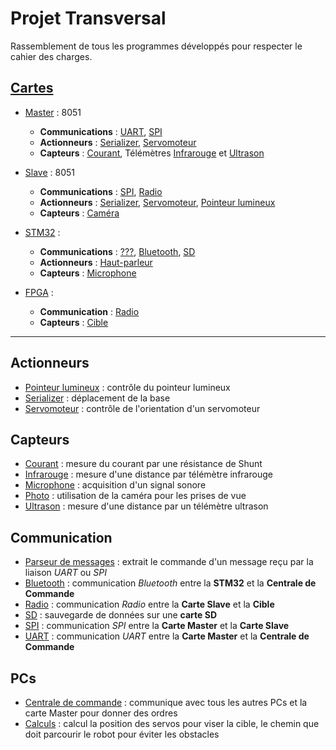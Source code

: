 # Projet Transversal

Rassemblement de tous les programmes développés pour respecter le cahier des charges.


## [Cartes](./Cartes)

- [Master](./Cartes/Master) : 8051
  - **Communications** : [UART](./Communication/UART), [SPI](./Communication/SPI)
  - **Actionneurs** : [Serializer](./Actionneurs/Serializer), [Servomoteur](./Actionneurs/Servomoteur)
  - **Capteurs** : [Courant](./Capteurs/Courant), Télémètres [Infrarouge](./Capteurs/Infrarouge) et [Ultrason](./Capteurs/Ultrason)

- [Slave](./Cartes/Slave) : 8051
  - **Communications** : [SPI](./Communication/SPI), [Radio](./Communication/Radio)
  - **Actionneurs** : [Serializer](./Actionneurs/Serializer), [Servomoteur](./Actionneurs/Servomoteur), [Pointeur lumineux](./Actionneurs/Pointeur_lumineux)
  - **Capteurs** : [Caméra](./Capteurs/Camera)

- [STM32](./Cartes/STM32) :
  - **Communications** : [???](./Communication/???), [Bluetooth](./Communication/Bluetooth), [SD](./Communication/SD)
  - **Actionneurs** : [Haut-parleur](./Actionneurs/Haut-parleur)
  - **Capteurs** : [Microphone](./Capteurs/Microphone)

- [FPGA](./Cartes/FPGA) :
  - **Communication** : [Radio](./Communication/Radio)
  - **Capteurs** : [Cible](./Capteurs/Cible)

---

## Actionneurs
- [Pointeur lumineux](./Actionneurs/Pointeur_lumineux) : contrôle du pointeur lumineux
- [Serializer](./Actionneurs/Serializer) : déplacement de la base
- [Servomoteur](./Actionneurs/Servomoteur) : contrôle de l'orientation d'un servomoteur

## Capteurs
- [Courant](./Capteurs/Courant) : mesure du courant par une résistance de Shunt
- [Infrarouge](./Capteurs/Infrarouge) : mesure d'une distance par télémètre infrarouge
- [Microphone](./Capteurs/Microphone) : acquisition d'un signal sonore
- [Photo](./Capteurs/Photo) : utilisation de la caméra pour les prises de vue
- [Ultrason](./Capteurs/Ultrason) : mesure d'une distance par un télémètre ultrason



## Communication
- [Parseur de messages](./Communication/Parseur_messages) : extrait le commande d'un message reçu par la liaison *UART* ou *SPI*
- [Bluetooth](./Communication/Bluetooth) : communication *Bluetooth* entre la **STM32** et la **Centrale de Commande**
- [Radio](./Communication/Radio) : communication *Radio* entre la **Carte Slave** et la **Cible**
- [SD](./Communication/SD) : sauvegarde de données sur une **carte SD**
- [SPI](./Communication/SPI) : communication *SPI* entre la **Carte Master** et la **Carte Slave**
- [UART](./Communication/UART) : communication *UART* entre la **Carte Master** et la **Centrale de Commande**


## PCs
- [Centrale de commande](./PCs/Centrale_de_commande) : communique avec tous les autres PCs et la carte Master pour donner des ordres
- [Calculs](./PCs/Calculs) : calcul la position des servos pour viser la cible, le chemin que doit parcourir le robot pour éviter les obstacles

